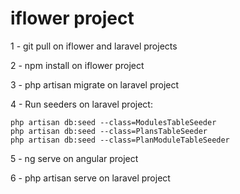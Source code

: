 # iflower project

1 - git pull on iflower and laravel projects

2 - npm install on iflower project

3 - php artisan migrate on laravel project

4 - Run seeders on laravel project:

    php artisan db:seed --class=ModulesTableSeeder
    php artisan db:seed --class=PlansTableSeeder
    php artisan db:seed --class=PlanModuleTableSeeder
    
5 - ng serve on angular project

6 - php artisan serve on laravel project

    